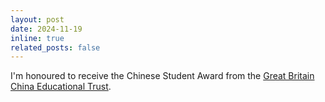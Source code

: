 ```yaml
---
layout: post
date: 2024-11-19
inline: true
related_posts: false
---
```


I'm honoured to receive the Chinese Student Award from the [Great Britain China Educational Trust](https://gbcc.org.uk/). 